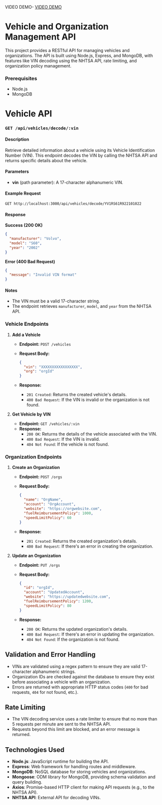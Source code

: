 VIDEO DEMO-
[VIDEO DEMO](https://www.canva.com/design/DAGOl96Oz-8/HWtNoP5PRzr_AaEOXP8GCA/edit?utm_content=DAGOl96Oz-8&utm_campaign=designshare&utm_medium=link2&utm_source=sharebutton)


# Vehicle and Organization Management API

This project provides a RESTful API for managing vehicles and organizations. The API is built using Node.js, Express, and MongoDB, with features like VIN decoding using the NHTSA API, rate limiting, and organization policy management.



### Prerequisites

- Node.js
- MongoDB





# Vehicle API


### `GET /api/vehicles/decode/:vin`

#### Description
Retrieve detailed information about a vehicle using its Vehicle Identification Number (VIN). This endpoint decodes the VIN by calling the NHTSA API and returns specific details about the vehicle.

#### Parameters
- **vin** (path parameter): A 17-character alphanumeric VIN.

#### Example Request
```http
GET http://localhost:3000/api/vehicles/decode/YV1RS61R922101022
```

#### Response
**Success (200 OK)**
```json
{
  "manufacturer": "Volvo",
  "model": "S60",
  "year": "2002"
}
```

**Error (400 Bad Request)**
```json
{
  "message": "Invalid VIN format"
}
```


#### Notes
- The VIN must be a valid 17-character string.
- The endpoint retrieves `manufacturer`, `model`, and `year` from the NHTSA API.


### Vehicle Endpoints

1. **Add a Vehicle**

   - **Endpoint:** `POST /vehicles`
   - **Request Body:**

     ```json
     {
       "vin": "XXXXXXXXXXXXXXXXX",
       "org": "orgId"
     }
     ```

   - **Response:**
     - `201 Created`: Returns the created vehicle's details.
     - `400 Bad Request`: If the VIN is invalid or the organization is not found.

2. **Get Vehicle by VIN**

   - **Endpoint:** `GET /vehicles/:vin`
   - **Response:**
     - `200 OK`: Returns the details of the vehicle associated with the VIN.
     - `400 Bad Request`: If the VIN is invalid.
     - `404 Not Found`: If the vehicle is not found.
    
### Organization Endpoints

1. **Create an Organization**

   - **Endpoint:** `POST /orgs`
   - **Request Body:**

     ```json
     {
       "name": "OrgName",
       "account": "OrgAccount",
       "website": "https://orgwebsite.com",
       "fuelReimbursementPolicy": 1000,
       "speedLimitPolicy": 60
     }
     ```

   - **Response:**
     - `201 Created`: Returns the created organization's details.
     - `400 Bad Request`: If there's an error in creating the organization.

2. **Update an Organization**

   - **Endpoint:** `PUT /orgs`
   - **Request Body:**

     ```json
     {
       "id": "orgId",
       "account": "UpdatedAccount",
       "website": "https://updatedwebsite.com",
       "fuelReimbursementPolicy": 1200,
       "speedLimitPolicy": 80
     }
     ```

   - **Response:**
     - `200 OK`: Returns the updated organization's details.
     - `400 Bad Request`: If there's an error in updating the organization.
     - `404 Not Found`: If the organization is not found.


## Validation and Error Handling

- VINs are validated using a regex pattern to ensure they are valid 17-character alphanumeric strings.
- Organization IDs are checked against the database to ensure they exist before associating a vehicle with an organization.
- Errors are returned with appropriate HTTP status codes (`400` for bad requests, `404` for not found, etc.).

## Rate Limiting

- The VIN decoding service uses a rate limiter to ensure that no more than 5 requests per minute are sent to the NHTSA API.
- Requests beyond this limit are blocked, and an error message is returned.

## Technologies Used

- **Node.js**: JavaScript runtime for building the API.
- **Express**: Web framework for handling routes and middleware.
- **MongoDB**: NoSQL database for storing vehicles and organizations.
- **Mongoose**: ODM library for MongoDB, providing schema validation and query building.
- **Axios**: Promise-based HTTP client for making API requests (e.g., to the NHTSA API).
- **NHTSA API**: External API for decoding VINs.

